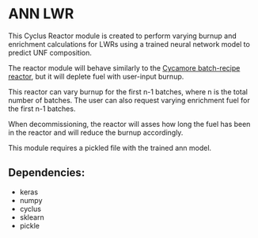 # ANN LWR

This Cyclus Reactor module is created to perform varying
burnup and enrichment calculations for LWRs using a
trained neural network model to predict UNF composition.

The reactor module will behave similarly to the [Cycamore
batch-recipe reactor](https://github.com/cyclus/cycamore),
but it will deplete fuel with user-input burnup.

This reactor can vary burnup for the first n-1 batches,
where n is the total number of batches. The user can
also request varying enrichment fuel for the first n-1 batches.

When decommissioning, the reactor will asses how long the
fuel has been in the reactor and will reduce the burnup
accordingly.

This module requires a pickled file with the trained
ann model.

## Dependencies:
- keras
- numpy
- cyclus
- sklearn
- pickle

